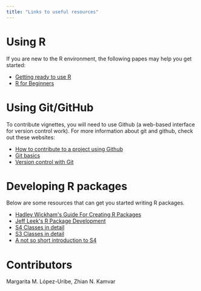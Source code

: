 ```yaml
---
title: "Links to useful resources"
---
```



# Using R

If you are new to the R environment, the following papes may help you get started:

* [Getting ready to use R](http://grunwaldlab.github.io/Population_Genetics_in_R/Getting_ready_to_use_R.html#installing-r)
* [R for Beginners](http://cran.r-project.org/doc/contrib/Paradis-rdebuts_en.pdf)

# Using Git/GitHub

To contribute vignettes, you will need to use Github (a web-based interface for version control work). For more information about git and github, check out these websites:

* [How to contribute to a project using Github](http://git-scm.com/book/en/v2/GitHub-Contributing-to-a-Project)
* [Git basics](http://nicercode.github.io/git/rstudio.html)
* [Version control with Git](http://swcarpentry.github.io/git-novice/)

# Developing R packages

Below are some resources that can get you started writing R packages. 

 - [Hadley Wickham's Guide For Creating R Packages](http://r-pkgs.had.co.nz/)
 - [Jeff Leek's R Package Development](https://github.com/jtleek/rpackages)
 - [S4 Classes in detail](http://adv-r.had.co.nz/S4.html)
 - [S3 Classes in detail](http://adv-r.had.co.nz/S3.html)
 - [A not so short introduction to S4](http://cran.r-project.org/doc/contrib/Genolini-S4tutorialV0-5en.pdf)
 
 
# Contributors

Margarita M. López-Uribe, Zhian N. Kamvar